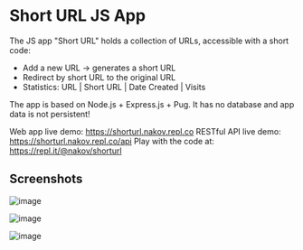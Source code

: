 # Short URL JS App

The JS app "Short URL" holds a collection of URLs, accessible with a short code:
 - Add a new URL -> generates a short URL
 - Redirect by short URL to the original URL
 - Statistics: URL | Short URL | Date Created | Visits

The app is based on Node.js + Express.js + Pug. It has no database and app data is not persistent!

Web app live demo: https://shorturl.nakov.repl.co
RESTful API live demo: https://shorturl.nakov.repl.co/api
Play with the code at: https://repl.it/@nakov/shorturl

## Screenshots

![image](https://user-images.githubusercontent.com/1689586/108281638-cb959180-7188-11eb-872a-f8c9bead1cf1.png)

![image](https://user-images.githubusercontent.com/1689586/108281720-eec04100-7188-11eb-9329-fde9ac83946f.png)

![image](https://user-images.githubusercontent.com/1689586/108281760-00a1e400-7189-11eb-9cc0-f2b76fe54dcf.png)

